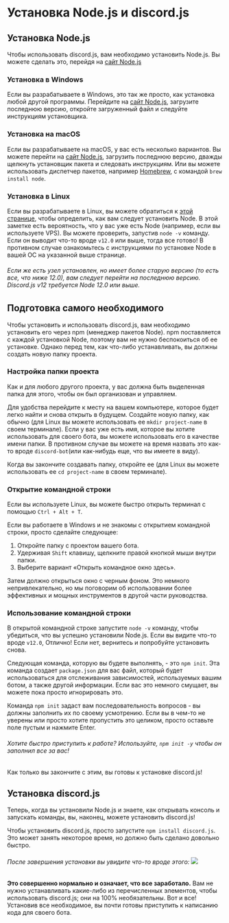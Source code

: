 # Установка Node.js и discord.js
## Установка Node.js
Чтобы использовать discord.js, вам необходимо установить Node.js. Вы можете сделать это, перейдя на [сайт Node.js](https://nodejs.org/)
### Установка в Windows
Если вы разрабатываете в Windows, это так же просто, как установка любой другой программы. Перейдите на [сайт Node.js](https://nodejs.org/), загрузите последнюю версию, откройте загруженный файл и следуйте инструкциям установщика.
### Установка на macOS
Если вы разрабатываете на macOS, у вас есть несколько вариантов. Вы можете перейти на [сайт Node.js](https://nodejs.org/), загрузить последнюю версию, дважды щелкнуть установщик пакета и следовать инструкциям. Или вы можете использовать диспетчер пакетов, например [Homebrew](https://brew.sh/), с командой `brew install node`.
### Установка в Linux
Если вы разрабатываете в Linux, вы можете обратиться к [этой странице](https://nodejs.org/), чтобы определить, как вам следует установить Node.
В этой заметке есть вероятность, что у вас уже есть Node (например, если вы используете VPS). Вы можете проверить, запустив `node -v` команду. Если он выводит что-то вроде `v12.0` или выше, тогда все готово! В противном случае ознакомьтесь с инструкциями по установке Node в вашей ОС на указанной выше странице.
###### Если же есть узел установлен, но имеет более старую версию (то есть все, что ниже 12.0), вам следует перейти на последнюю версию. Discord.js v12 требуется Node 12.0 или выше.
## Подготовка самого необходимого
Чтобы установить и использовать discord.js, вам необходимо установить его через npm (менеджер пакетов Node). npm поставляется с каждой установкой Node, поэтому вам не нужно беспокоиться об ее установке. Однако перед тем, как что-либо устанавливать, вы должны создать новую папку проекта.
### Настройка папки проекта
Как и для любого другого проекта, у вас должна быть выделенная папка для этого, чтобы он был организован и управляем.

Для удобства перейдите к месту на вашем компьютере, которое будет легко найти и снова открыть в будущем. Создайте новую папку, как обычно (для Linux вы можете использовать ее `mkdir project-name` в своем терминале). Если у вас уже есть имя, которое вы хотите использовать для своего бота, вы можете использовать его в качестве имени папки. В противном случае вы можете на время назвать это как-то вроде `discord-bot`(или как-нибудь еще, что вы имеете в виду).

Когда вы закончите создавать папку, откройте ее (для Linux вы можете использовать ее `cd project-name` в своем терминале).
### Открытие командной строки
Если вы используете Linux, вы можете быстро открыть терминал с помощью `Ctrl + Alt + T`.

Если вы работаете в Windows и не знакомы с открытием командной строки, просто сделайте следующее:

1. Откройте папку с проектом вашего бота.
2. Удерживая `Shift` клавишу, щелкните правой кнопкой мыши внутри папки.
3. Выберите вариант «Открыть командное окно здесь».

Затем должно открыться окно с черным фоном. Это немного непривлекательно, но мы поговорим об использовании более эффективных и мощных инструментов в другой части руководства.
### Использование командной строки
В открытой командной строке запустите `node -v` команду, чтобы убедиться, что вы успешно установили Node.js. Если вы видите что-то вроде `v12.0`, Отлично! Если нет, вернитесь и попробуйте установить снова.

Следующая команда, которую вы будете выполнять, - это `npm init`. Эта команда создает `package.json` для вас файл, который будет использоваться для отслеживания зависимостей, используемых вашим ботом, а также другой информации. Если вас это немного смущает, вы можете пока просто игнорировать это.

Команда `npm init` задаст вам последовательность вопросов - вы должны заполнить их по своему усмотрению. Если вы в чем-то не уверены или просто хотите пропустить это целиком, просто оставьте поле пустым и нажмите Enter.
###### Хотите быстро приступить к работе? Используйте, `npm init -y` чтобы он заполнил все за вас!
Как только вы закончите с этим, вы готовы к установке discord.js!
## Установка discord.js
Теперь, когда вы установили Node.js и знаете, как открывать консоль и запускать команды, вы, наконец, можете установить discord.js!

Чтобы установить discord.js, просто запустите `npm install discord.js`. Это может занять некоторое время, но должно быть сделано довольно быстро.
###### После завершения установки вы увидите что-то вроде этого: ![](https://discordjs.guide/assets/img/BbcuyJ6.9ae33cf3.png) 
**Это совершенно нормально и означает, что все заработало.** Вам не нужно устанавливать какие-либо из перечисленных элементов, чтобы использовать discord.js; они на 100% необязательны.
Вот и все! Установив все необходимое, вы почти готовы приступить к написанию кода для своего бота.
